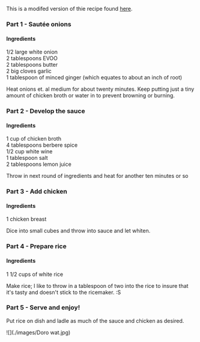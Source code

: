 This is a modifed version of thie recipe found [here](http://www.daringgourmet.com/2013/08/27/doro-wat-spicy-ethiopian-chicken-stew/).

### Part 1 - Sautée onions

#### Ingredients

1/2 large white onion  
2 tablespoons EVOO  
2 tablespoons butter  
2 big cloves garlic  
1 tablespoon of minced ginger (which equates to about an inch of root)  

Heat onions et. al medium for about twenty minutes. Keep putting just a tiny amount of chicken broth or water in to prevent browning or burning.

### Part 2 - Develop the sauce

#### Ingredients

1 cup of chicken broth  
4 tablespoons berbere spice  
1/2 cup white wine  
1 tablespoon salt  
2 tablespoons lemon juice

Throw in next round of ingredients and heat for another ten minutes or so

### Part 3 - Add chicken

#### Ingredients

1 chicken breast

Dice into small cubes and throw into sauce and let whiten.

### Part 4 - Prepare rice

#### Ingredients

1 1/2 cups of white rice

Make rice; I like to throw in a tablespoon of two into the rice to insure that it's tasty and doesn't stick to the ricemaker. :S

### Part 5 - Serve and enjoy!

Put rice on dish and ladle as much of the sauce and chicken as desired.

![](./images/Doro wat.jpg)
